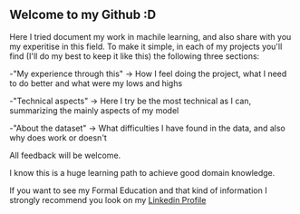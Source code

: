 ## Welcome to my Github :D

Here I tried document my work in machile learning, and also share with you my experitise in this field. To make it simple, in each of my projects you'll find (I'll do my best to keep it like this) the following three sections:

-"My experience through this" -> How I feel doing the project, what I need to do better and what were my lows and highs

-"Technical aspects" -> Here I try be the most technical as I can, summarizing the mainly aspects of my model

-"About the dataset" -> What difficulties I have found in the data, and also why does work or doesn't

All feedback will be welcome. 

I know this is a huge learning path to achieve good domain knowledge.

If you want to see my Formal Education and that kind of information I strongly recommend you look on my [Linkedin Profile](https://www.linkedin.com/in/franco-vega-maza-/)

